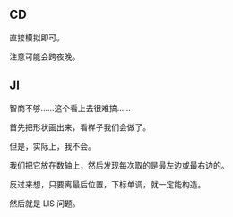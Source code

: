 ## CD
直接模拟即可。

注意可能会跨夜晚。

## JI
智商不够……这个看上去很难搞……

首先把形状画出来，看样子我们会做了。

但是，实际上，我不会。

我们把它放在数轴上，然后发现每次取的是最左边或最右边的。

反过来想，只要离最后位置，下标单调，就一定能构造。

然后就是 LIS 问题。

